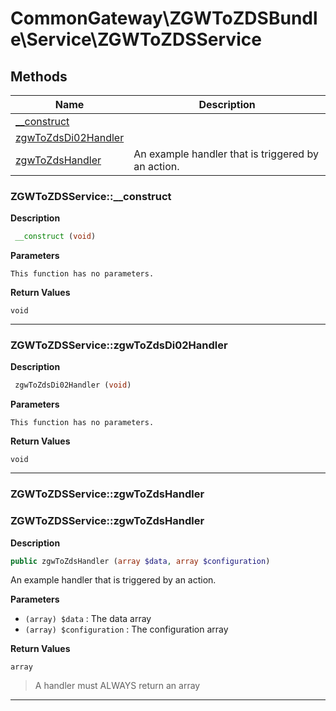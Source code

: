 # CommonGateway\ZGWToZDSBundle\Service\ZGWToZDSService  







## Methods

| Name | Description |
|------|-------------|
|[\_\_construct](#zgwtozdsservice__construct)||
|[zgwToZdsDi02Handler](#zgwtozdsservicezgwtozdsdi02handler)||
|[zgwToZdsHandler](#zgwtozdsservicezgwtozdshandler)|An example handler that is triggered by an action.|




### ZGWToZDSService::__construct  

**Description**

```php
 __construct (void)
```

 

 

**Parameters**

`This function has no parameters.`

**Return Values**

`void`


<hr />

### ZGWToZDSService::zgwToZdsDi02Handler

**Description**

```php
 zgwToZdsDi02Handler (void)
```

**Parameters**

`This function has no parameters.`

**Return Values**

`void`

<hr />

### ZGWToZDSService::zgwToZdsHandler

### ZGWToZDSService::zgwToZdsHandler  

**Description**

```php
public zgwToZdsHandler (array $data, array $configuration)
```

An example handler that is triggered by an action. 

 

**Parameters**

* `(array) $data`
: The data array  
* `(array) $configuration`
: The configuration array  

**Return Values**

`array`

> A handler must ALWAYS return an array


<hr />

